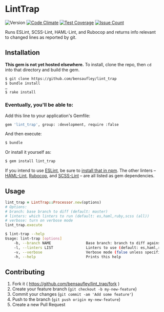 # LintTrap

![Version](https://img.shields.io/badge/Version-0.1.4-yellow.svg)
[![Code Climate](https://codeclimate.com/github/bensaufley/lint_trap/badges/gpa.svg)](https://codeclimate.com/github/bensaufley/lint_trap)
[![Test Coverage](https://codeclimate.com/github/bensaufley/lint_trap/badges/coverage.svg)](https://codeclimate.com/github/bensaufley/lint_trap/coverage)
[![Issue Count](https://codeclimate.com/github/bensaufley/lint_trap/badges/issue_count.svg)](https://codeclimate.com/github/bensaufley/lint_trap)

Runs ESLint, SCSS-Lint, HAML-Lint, and Rubocop and returns info relevant to changed lines as reported by git.

## Installation

**This gem is not yet hosted elsewhere.** To install, clone the repo, then
`cd` into that directory and build the gem.

```bash
$ git clone https://github.com/bensaufley/lint_trap
$ bundle install
…
$ rake install
```

### Eventually, you'll be able to:

Add this line to your application's Gemfile:

```bash
gem 'lint_trap', group: :development, require :false
```

And then execute:

```sh
$ bundle
```

Or install it yourself as:

```sh
$ gem install lint_trap
```

If you intend to use [ESLint], be sure to [install that in npm][npm-install].
The other linters – [HAML-Lint], [Rubocop], and [SCSS-Lint] – are all listed as
gem dependencies.

## Usage

```rb
lint_trap = LintTrap::Processor.new(options)
# Options:
# branch: base branch to diff (default: master)
# linters: which linters to run (default: es,haml,ruby,scss (all))
# verbose: turn on verbose mode
lint_trap.execute
```

```sh
$ lint-trap --help
Usage: lint-trap [options]
    -b, --branch NAME                Base branch: branch to diff against (default: master)
    -l, --linters LIST               Linters to use (default: es,haml,ruby,scss (all))
    -v, --verbose                    Verbose mode (false unless specified)
    -h, --help                       Prints this help
```

## Contributing

1. Fork it ( https://github.com/bensaufley/lint_trap/fork )
2. Create your feature branch (`git checkout -b my-new-feature`)
3. Commit your changes (`git commit -am 'Add some feature'`)
4. Push to the branch (`git push origin my-new-feature`)
5. Create a new Pull Request

[ESLint]: http://eslint.org
[HAML-Lint]: https://github.com/brigade/haml-lint
[Rubocop]: https://github.com/bbatsov/rubocop
[SCSS-Lint]: https://github.com/brigade/scss-lint
[npm-install]: http://eslint.org/docs/user-guide/getting-started
